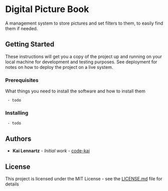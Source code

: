 # Digital Picture Book

A management system to store pictures and set filters to them, to easily find them if needed.

## Getting Started

These instructions will get you a copy of the project up and running on your local machine for development and testing purposes. See deployment for notes on how to deploy the project on a live system.

### Prerequisites

What things you need to install the software and how to install them

```
 - todo
```

### Installing

```
 - todo
```

## Authors

* **Kai Lennartz** - *Initial work* - [code-kai](https://github.com/code-kai)

## License

This project is licensed under the MIT License - see the [LICENSE.md](LICENSE.md) file for details


